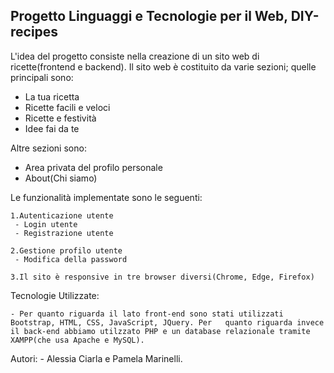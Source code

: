 Progetto Linguaggi e Tecnologie per il Web, DIY-recipes
-----------------------------------------------------------------------------------------------------------

L'idea del progetto consiste nella creazione di un sito web di ricette(frontend e backend).
Il sito web è costituito da varie sezioni; quelle principali sono:

 - La tua ricetta
 - Ricette facili e veloci
 - Ricette e festività
 - Idee fai da te

Altre sezioni sono:
 - Area privata del profilo personale
 - About(Chi siamo)

Le funzionalità implementate sono le seguenti:

    1.Autenticazione utente
     - Login utente
     - Registrazione utente

    2.Gestione profilo utente
     - Modifica della password

    3.Il sito è responsive in tre browser diversi(Chrome, Edge, Firefox)

Tecnologie Utilizzate:

    - Per quanto riguarda il lato front-end sono stati utilizzati Bootstrap, HTML, CSS, JavaScript, JQuery. Per   quanto riguarda invece il back-end abbiamo utilzzato PHP e un database relazionale tramite XAMPP(che usa Apache e MySQL).

Autori:
    - Alessia Ciarla e Pamela Marinelli.

